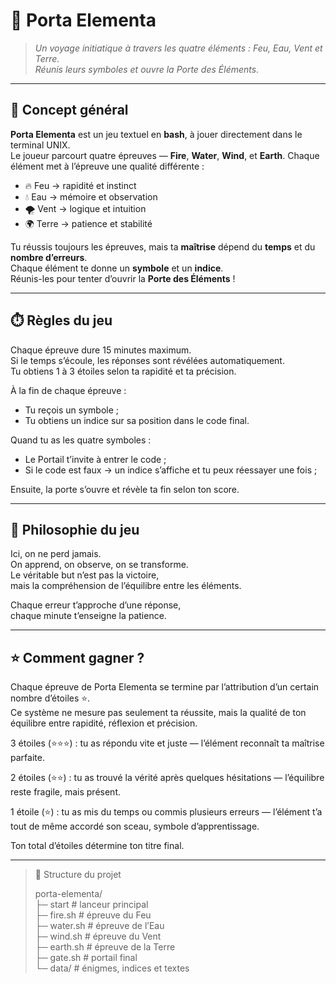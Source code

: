 # 🌌 Porta Elementa
> *Un voyage initiatique à travers les quatre éléments : Feu, Eau, Vent et Terre.*  
> *Réunis leurs symboles et ouvre la Porte des Éléments.*

---
## 🧭 Concept général

**Porta Elementa** est un jeu textuel en **bash**, à jouer directement dans le terminal UNIX.  
Le joueur parcourt quatre épreuves — **Fire**, **Water**, **Wind**, et **Earth**.
Chaque élément met à l’épreuve une qualité différente :  
- 🔥 Feu → rapidité et instinct  
- 💧 Eau → mémoire et observation  
- 🌪️ Vent → logique et intuition  
- 🌍 Terre → patience et stabilité  

Tu réussis toujours les épreuves, mais ta **maîtrise** dépend du **temps** et du **nombre d’erreurs**.  
Chaque élément te donne un **symbole** et un **indice**.  
Réunis-les pour tenter d’ouvrir la **Porte des Éléments** !

---
## ⏱️ Règles du jeu

Chaque épreuve dure 15 minutes maximum.  
Si le temps s’écoule, les réponses sont révélées automatiquement.  
Tu obtiens 1 à 3 étoiles selon ta rapidité et ta précision.  

À la fin de chaque épreuve :
- Tu reçois un symbole ;
- Tu obtiens un indice sur sa position dans le code final.
  
Quand tu as les quatre symboles :
- Le Portail t’invite à entrer le code ;
- Si le code est faux → un indice s’affiche et tu peux réessayer une fois ;
  
Ensuite, la porte s’ouvre et révèle ta fin selon ton score.

---
## 🔮 Philosophie du jeu

Ici, on ne perd jamais.  
On apprend, on observe, on se transforme.  
Le véritable but n’est pas la victoire,  
mais la compréhension de l’équilibre entre les éléments.  

Chaque erreur t’approche d’une réponse,  
chaque minute t’enseigne la patience.  

---
## ⭐ Comment gagner ?

Chaque épreuve de Porta Elementa se termine par l’attribution d’un certain nombre d’étoiles ⭐.  
Ce système ne mesure pas seulement ta réussite, mais la qualité de ton équilibre entre rapidité, réflexion et précision.

3 étoiles (⭐⭐⭐) : tu as répondu vite et juste — l’élément reconnaît ta maîtrise parfaite.

2 étoiles (⭐⭐) : tu as trouvé la vérité après quelques hésitations — l’équilibre reste fragile, mais présent.

1 étoile (⭐) : tu as mis du temps ou commis plusieurs erreurs — l’élément t’a tout de même accordé son sceau, symbole d’apprentissage.

Ton total d’étoiles détermine ton titre final.

---
> 📁 Structure du projet
> 
> porta-elementa/  
> ├─ start              # lanceur principal  
> ├─ fire.sh            # épreuve du Feu  
> ├─ water.sh           # épreuve de l’Eau  
> ├─ wind.sh            # épreuve du Vent  
> ├─ earth.sh           # épreuve de la Terre  
> ├─ gate.sh            # portail final  
> └─ data/              # énigmes, indices et textes  

